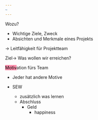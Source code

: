```yaml
---
~
---
```





Wozu?
- Wichtige Ziele, Zweck
- Absichten und Merkmale eines Projekts

→ Leitfähigkeit für Projektteam

Ziel→ Was wollen wir erreichen?

<mark style="background: #FF5582A6;">Motiv</mark>ation fürs Team
- Jeder hat andere Motive

- SEW 
	- zusätzlich was lernen
	- Abschluss 
		- Geld 
			- happiness








